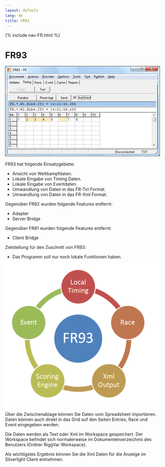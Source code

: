 ```yaml
---
layout: default
lang: de
title: FR93
---
```


{% include nav-FR.html %}

# FR93

![FR93 screenshot](../images/FR93.png)

FR93 hat folgende Einsatzgebiete:
- Ansicht von Wettkampfdaten.
- Lokale Eingabe von Timing Daten.
- Lokale Eingabe von Eventdaten.
- Umwandlung von Daten in das FR-Txt Format.
- Umwandlung von Daten in das FR-Xml Format.

Gegenüber FR92 wurden folgende Features entfernt:
- Adapter
- Server Bridge

Gegenüber FR91 wurden folgende Features entfernt:
- Client Bridge

Zielstellung für den Zuschnitt von FR93:
- Das Programm soll nur noch lokale Funktionen haben.

![FR93 Features](../images/FR93-Circle.png)

Über die Zwischenablage können Sie Daten vom Spreadsheet importieren. 
Daten können auch direkt in das Grid auf den Seiten Entries, Race und Event eingegeben werden.

Die Daten werden als Text oder Xml im Workspace gespeichert. 
Der Workspace befindet sich normalerweise im Dokumentenverzeichnis des Benutzers (Ordner RiggVar Workspace).

Als wichtigstes Ergebnis können Sie die Xml Daten für die Anzeige im Silverlight Client entnehmen.
